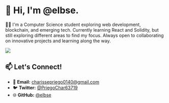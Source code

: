 # 👋 Hi, I'm **@elbse**. 

👩‍💻 I'm a Computer Science student exploring web development, blockchain, and emerging tech. Currently learning React and Solidity, but still exploring different areas to find my focus. Always open to collaborating on innovative projects and learning along the way.


<p align="left">

  <a href="https://skillicons.dev">
    <img src="https://skillicons.dev/icons?i=html,css,js,mysql,tailwind,solidity" />
  </a>
</p>

## 📫 **Let's Connect!**
- 📩 **Email:** [charissepriego0140@gmail.com](mailto:charissepriego0140@gmail.com)
- 🐦 **Twitter:** [@PriegoChar63719](https://x.com/PriegoChar63719)
- 🌐 **GitHub:** [@elbse](https://github.com/elbse)


